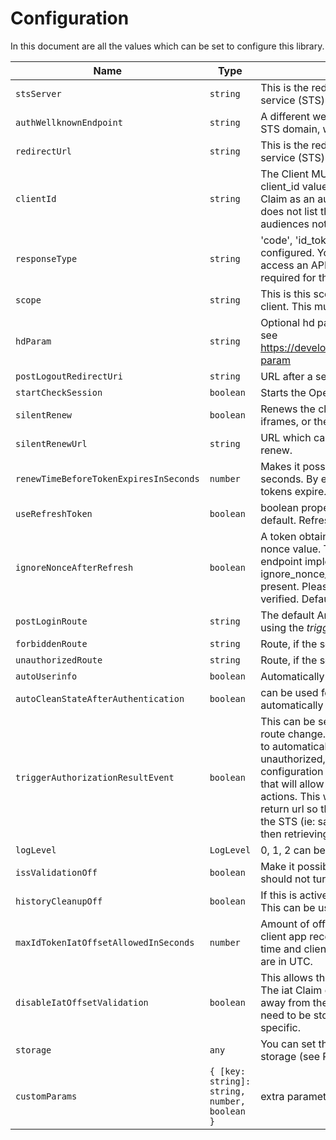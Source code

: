 # Configuration

In this document are all the values which can be set to configure this library.

| Name                                   | Type                                         | Description                                                                                                                                                                                                                                                                                                                                                                                                                                                                                                                                                                                                                                                                                                        | Required |
| -------------------------------------- | -------------------------------------------- | ------------------------------------------------------------------------------------------------------------------------------------------------------------------------------------------------------------------------------------------------------------------------------------------------------------------------------------------------------------------------------------------------------------------------------------------------------------------------------------------------------------------------------------------------------------------------------------------------------------------------------------------------------------------------------------------------------------------ | -------- |
| `stsServer`                            | `string`                                     | This is the redirect_url which was configured on the security token service (STS) server.                                                                                                                                                                                                                                                                                                                                                                                                                                                                                                                                                                                                                          | Yes      |
| `authWellknownEndpoint`                | `string`                                     | A different well known endpoint can be defined instead of the used STS domain, with the standard postfix.                                                                                                                                                                                                                                                                                                                                                                                                                                                                                                                                                                                                          | No       |
| `redirectUrl`                          | `string`                                     | This is the redirect_url which was configured on the security token service (STS) server.                                                                                                                                                                                                                                                                                                                                                                                                                                                                                                                                                                                                                          | No       |
| `clientId`                             | `string`                                     | The Client MUST validate that the aud (audience) Claim contains its client_id value registered at the Issuer identified by the iss (issuer) Claim as an audience. The ID Token MUST be rejected if the ID Token does not list the Client as a valid audience, or if it contains additional audiences not trusted by the Client.                                                                                                                                                                                                                                                                                                                                                                                    | No       |
| `responseType`                         | `string`                                     | 'code', 'id_token token' or 'id_token' Name of the flow which can be configured. You must use the 'id_token token' flow, if you want to access an API or get user data from the server. The access_token is required for this, and only returned with this flow.                                                                                                                                                                                                                                                                                                                                                                                                                                                   | No       |
| `scope`                                | `string`                                     | This is this scopes which are requested from the server from this client. This must match the STS server configuration.                                                                                                                                                                                                                                                                                                                                                                                                                                                                                                                                                                                            | No       |
| `hdParam`                              | `string`                                     | Optional hd parameter for Google Auth with particular G Suite domain, see https://developers.google.com/identity/protocols/OpenIDConnect#hd-param                                                                                                                                                                                                                                                                                                                                                                                                                                                                                                                                                                  | No       |
| `postLogoutRedirectUri`                | `string`                                     | URL after a server logout if using the end session API.                                                                                                                                                                                                                                                                                                                                                                                                                                                                                                                                                                                                                                                            | No       |
| `startCheckSession`                    | `boolean`                                    | Starts the OpenID session management for this client.                                                                                                                                                                                                                                                                                                                                                                                                                                                                                                                                                                                                                                                              | No       |
| `silentRenew`                          | `boolean`                                    | Renews the client tokens, once the token_id expires. Can use the iframes, or the refresh tokens                                                                                                                                                                                                                                                                                                                                                                                                                                                                                                                                                                                                                    | No       |
| `silentRenewUrl`                       | `string`                                     | URL which can be used for a lightweight renew callback. See silent renew.                                                                                                                                                                                                                                                                                                                                                                                                                                                                                                                                                                                                                                          | No       |
| `renewTimeBeforeTokenExpiresInSeconds` | `number`                                     | Makes it possible to add an offset to the silent renew check in seconds. By entering a value, you can renew the tokens, before the tokens expire.                                                                                                                                                                                                                                                                                                                                                                                                                                                                                                                                                                  | No       |
| `useRefreshToken`                      | `boolean`                                    | boolean property set to false. Standard silent renew mode used per default. Refresh tokens can be activated.                                                                                                                                                                                                                                                                                                                                                                                                                                                                                                                                                                                                       | No       |
| `ignoreNonceAfterRefresh`              | `boolean`                                    | A token obtained by using a refresh token normally doesn't contain a nonce value. The library checks it is not there. However some oidc endpoint implementations do send one. Setting ignore_nonce_after_refresh to true disables the check if a nonce is present. Please note that the nonce value, if present, will not be verified. Default is false.                                                                                                                                                                                                                                                                                                                                                           | No       |
| `postLoginRoute`                       | `string`                                     | The default Angular route which is used after a successful login, if not using the <em>trigger_authorization_result_event</em>                                                                                                                                                                                                                                                                                                                                                                                                                                                                                                                                                                                     | No       |
| `forbiddenRoute`                       | `string`                                     | Route, if the server returns a 403. This is an Angular route. HTTP 403                                                                                                                                                                                                                                                                                                                                                                                                                                                                                                                                                                                                                                             | No       |
| `unauthorizedRoute`                    | `string`                                     | Route, if the server returns a 401. This is an Angular route. HTTP 401                                                                                                                                                                                                                                                                                                                                                                                                                                                                                                                                                                                                                                             | No       |
| `autoUserinfo`                         | `boolean`                                    | Automatically get user info after authentication.                                                                                                                                                                                                                                                                                                                                                                                                                                                                                                                                                                                                                                                                  | No       |
| `autoCleanStateAfterAuthentication`    | `boolean`                                    | can be used for custom state logic handling, the state is not automatically reset, when set to false.                                                                                                                                                                                                                                                                                                                                                                                                                                                                                                                                                                                                              | No       |
| `triggerAuthorizationResultEvent`      | `boolean`                                    | This can be set to `true` which emits an event instead of an angular route change. Instead of forcing the application consuming this library to automatically redirect to one of the 3 hard-configured routes (start, unauthorized, forbidden), this modification will add an extra configuration option to override such behavior and trigger an event that will allow to subscribe to it and let the application perform other actions. This would be useful to allow the application to save an initial return url so that the user is redirected to it after a successful login on the STS (ie: saving the return url previously on sessionStorage and then retrieving it during the triggering of the event). | No       |
| `logLevel`                             | `LogLevel`                                   | 0, 1, 2 can be used to set the log level displayed in the console.                                                                                                                                                                                                                                                                                                                                                                                                                                                                                                                                                                                                                                                 | No       |
| `issValidationOff`                     | `boolean`                                    | Make it possible to turn the iss validation off per configuration. You should not turn this off!                                                                                                                                                                                                                                                                                                                                                                                                                                                                                                                                                                                                                   | No       |
| `historyCleanupOff`                    | `boolean`                                    | If this is active, the history is not cleaned up at an authorize callback. This can be used, when the application needs to preserve the history.                                                                                                                                                                                                                                                                                                                                                                                                                                                                                                                                                                   | No       |
| `maxIdTokenIatOffsetAllowedInSeconds`  | `number`                                     | Amount of offset allowed beteen the server creating the token, and the client app receiving the id_token. The diff in time betweent the server time and client time is also important in validating this value. All times are in UTC.                                                                                                                                                                                                                                                                                                                                                                                                                                                                              | No       |
| `disableIatOffsetValidation`           | `boolean`                                    | This allows the application to disable the iat offset validation check. The iat Claim can be used to reject tokens that were issued too far away from the current time, limiting the amount of time that nonces need to be stored to prevent attacks.The acceptable range is client specific.                                                                                                                                                                                                                                                                                                                                                                                                                      | No       |
| `storage`                              | `any`                                        | You can set the storage to `localStorage`, or implement a custom storage (see README).                                                                                                                                                                                                                                                                                                                                                                                                                                                                                                                                                                                                                             | No       |
| `customParams`                         | `{ [key: string]: string, number, boolean }` | extra parameters can be added to the authorization URL request.                                                                                                                                                                                                                                                                                                                                                                                                                                                                                                                                                                                                                                                    | No       |
